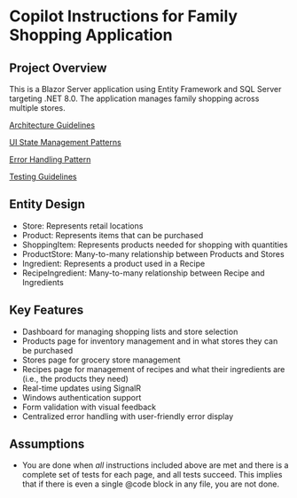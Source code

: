 # Copilot Instructions for Family Shopping Application

<!-- Use this file to provide workspace-specific custom instructions to Copilot. For more details, visit https://code.visualstudio.com/docs/copilot/copilot-customization#_use-a-githubcopilotinstructionsmd-file -->

## Project Overview
This is a Blazor Server application using Entity Framework and SQL Server targeting .NET 8.0. The application manages family shopping across multiple stores.

[Architecture Guidelines](../Specifications/architecture-guidelines.md)

[UI State Management Patterns](../Specifications/ui-state-management-guidelines.md)

[Error Handling Pattern](../Specifications/error-handling-guidelines.md)

[Testing Guidelines](../Specifications/testing-guidelines.md)

## Entity Design
- Store: Represents retail locations
- Product: Represents items that can be purchased
- ShoppingItem: Represents products needed for shopping with quantities
- ProductStore: Many-to-many relationship between Products and Stores
- Ingredient: Represents a product used in a Recipe
- RecipeIngredient: Many-to-many relationship between Recipe and Ingredients

## Key Features
- Dashboard for managing shopping lists and store selection
- Products page for inventory management and in what stores they can be purchased
- Stores page for grocery store management
- Recipes page for management of recipes and what their ingredients are (i.e., the products they need)
- Real-time updates using SignalR
- Windows authentication support
- Form validation with visual feedback
- Centralized error handling with user-friendly error display

## Assumptions
- You are done when *all* instructions included above are met and there is a complete set of tests for each page, and all tests succeed. This implies that if there is even a single @code block in any file, you are not done.
